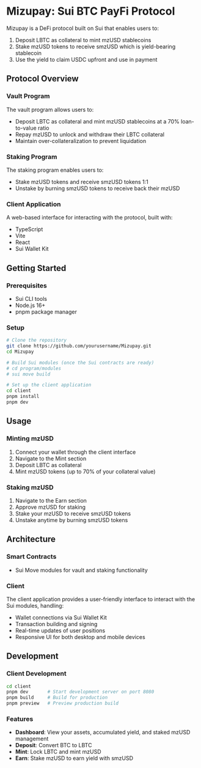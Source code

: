 # Mizupay: Sui BTC PayFi Protocol

Mizupay is a DeFi protocol built on Sui that enables users to:

1. Deposit LBTC as collateral to mint mzUSD stablecoins
2. Stake mzUSD tokens to receive smzUSD which is yield-bearing stablecoin
3. Use the yield to claim USDC upfront and use in payment

## Protocol Overview

### Vault Program

The vault program allows users to:

- Deposit LBTC as collateral and mint mzUSD stablecoins at a 70% loan-to-value ratio
- Repay mzUSD to unlock and withdraw their LBTC collateral
- Maintain over-collateralization to prevent liquidation

### Staking Program

The staking program enables users to:

- Stake mzUSD tokens and receive smzUSD tokens 1:1
- Unstake by burning smzUSD tokens to receive back their mzUSD

### Client Application

A web-based interface for interacting with the protocol, built with:

- TypeScript
- Vite
- React
- Sui Wallet Kit

## Getting Started

### Prerequisites

- Sui CLI tools
- Node.js 16+
- pnpm package manager

### Setup

```bash
# Clone the repository
git clone https://github.com/yourusername/Mizupay.git
cd Mizupay

# Build Sui modules (once the Sui contracts are ready)
# cd program/modules
# sui move build

# Set up the client application
cd client
pnpm install
pnpm dev
```

## Usage

### Minting mzUSD

1. Connect your wallet through the client interface
2. Navigate to the Mint section
3. Deposit LBTC as collateral
4. Mint mzUSD tokens (up to 70% of your collateral value)

### Staking mzUSD

1. Navigate to the Earn section
2. Approve mzUSD for staking
3. Stake your mzUSD to receive smzUSD tokens
4. Unstake anytime by burning smzUSD tokens

## Architecture

### Smart Contracts

- Sui Move modules for vault and staking functionality

### Client

The client application provides a user-friendly interface to interact with the Sui modules, handling:

- Wallet connections via Sui Wallet Kit
- Transaction building and signing
- Real-time updates of user positions
- Responsive UI for both desktop and mobile devices

## Development

### Client Development

```bash
cd client
pnpm dev       # Start development server on port 8080
pnpm build     # Build for production
pnpm preview   # Preview production build
```

### Features

- **Dashboard**: View your assets, accumulated yield, and staked mzUSD management
- **Deposit**: Convert BTC to LBTC
- **Mint**: Lock LBTC and mint mzUSD
- **Earn**: Stake mzUSD to earn yield with smzUSD
